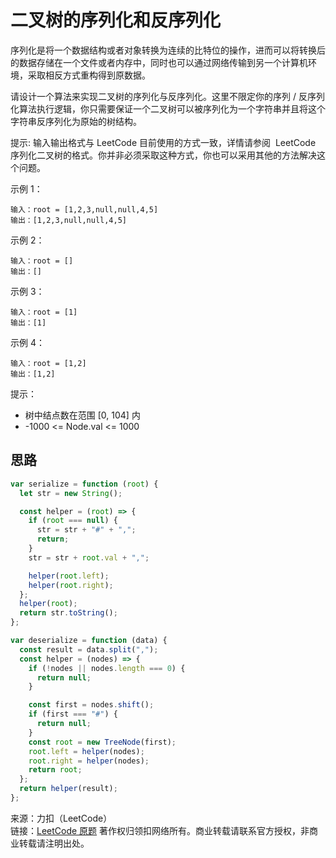 # 二叉树的序列化和反序列化

序列化是将一个数据结构或者对象转换为连续的比特位的操作，进而可以将转换后的数据存储在一个文件或者内存中，同时也可以通过网络传输到另一个计算机环境，采取相反方式重构得到原数据。

请设计一个算法来实现二叉树的序列化与反序列化。这里不限定你的序列 / 反序列化算法执行逻辑，你只需要保证一个二叉树可以被序列化为一个字符串并且将这个字符串反序列化为原始的树结构。

提示: 输入输出格式与 LeetCode 目前使用的方式一致，详情请参阅  LeetCode 序列化二叉树的格式。你并非必须采取这种方式，你也可以采用其他的方法解决这个问题。

示例 1：

```text
输入：root = [1,2,3,null,null,4,5]
输出：[1,2,3,null,null,4,5]
```

示例 2：

```text
输入：root = []
输出：[]
```

示例 3：

```text
输入：root = [1]
输出：[1]
```

示例 4：

```text
输入：root = [1,2]
输出：[1,2]
```

提示：

- 树中结点数在范围 [0, 104] 内
- -1000 <= Node.val <= 1000

## 思路

```js
var serialize = function (root) {
  let str = new String();

  const helper = (root) => {
    if (root === null) {
      str = str + "#" + ",";
      return;
    }
    str = str + root.val + ",";

    helper(root.left);
    helper(root.right);
  };
  helper(root);
  return str.toString();
};

var deserialize = function (data) {
  const result = data.split(",");
  const helper = (nodes) => {
    if (!nodes || nodes.length === 0) {
      return null;
    }

    const first = nodes.shift();
    if (first === "#") {
      return null;
    }
    const root = new TreeNode(first);
    root.left = helper(nodes);
    root.right = helper(nodes);
    return root;
  };
  return helper(result);
};
```

来源：力扣（LeetCode）  
链接：[LeetCode 原题](https://leetcode-cn.com/problems/serialize-and-deserialize-binary-tree)
著作权归领扣网络所有。商业转载请联系官方授权，非商业转载请注明出处。
